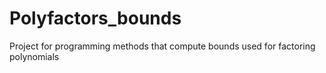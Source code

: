 # Polyfactors_bounds
Project for programming methods that compute bounds used for factoring polynomials
